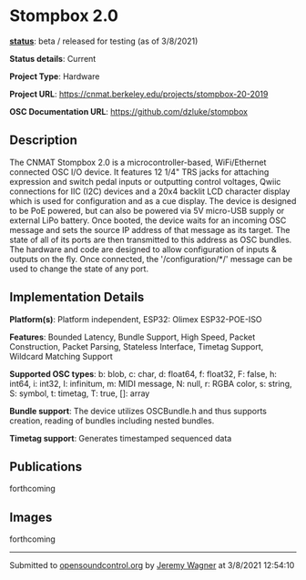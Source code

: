 # Stompbox 2.0

**[status](../implementation-status.html)**: beta / released for testing (as of 3/8/2021)

**Status details**: 
Current

**Project Type**: Hardware

**Project URL**: <https://cnmat.berkeley.edu/projects/stompbox-20-2019>

**OSC Documentation URL**: <https://github.com/dzluke/stompbox>

## Description

The CNMAT Stompbox 2.0 is a microcontroller-based, WiFi/Ethernet connected OSC I/O device.  It features 12 1/4" TRS jacks for attaching expression and switch pedal inputs or outputting control voltages, Qwiic connections for IIC (I2C) devices and a 20x4 backlit LCD character display which is used for configuration and as a cue display. The device is designed to be PoE powered, but can also be powered via 5V micro-USB supply or external LiPo battery.  Once booted, the device waits for an incoming OSC message and sets the source IP address of that message as its target.  The state of all of its ports are then transmitted to this address as OSC bundles.  The hardware and code are designed to allow configuration of inputs & outputs on the fly.  Once connected, the '/configuration/*/' message can be used to change the state of any port.

## Implementation Details

**Platform(s)**: Platform independent, ESP32: Olimex ESP32-POE-ISO

**Features**: Bounded Latency, Bundle Support, High Speed, Packet Construction, Packet Parsing, Stateless Interface, Timetag Support, Wildcard Matching Support

**Supported OSC types**: b: blob, c: char, d: float64, f: float32, F: false, h: int64, i: int32, I: infinitum, m: MIDI message, N: null, r: RGBA color, s: string, S: symbol, t: timetag, T: true, []: array

**Bundle support**: The device utilizes OSCBundle.h and thus supports creation, reading of bundles including nested bundles.

**Timetag support**: Generates timestamped sequenced data

## Publications 

forthcoming

## Images 

forthcoming

---
Submitted to [opensoundcontrol.org](https://opensoundcontrol.org) by [Jeremy Wagner](https://www.jeremywagner.info) at 3/8/2021 12:54:10
